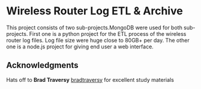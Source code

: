 # Wireless Router Log ETL & Archive

This project consists of two sub-projects.MongoDB were used for both sub-projects. First one is a python project for the ETL process of the wireless router log files. Log file size were huge close to 80GB+ per day. The other one is a node.js project for giving end user a web interface.

## Acknowledgments
Hats off to **Brad Traversy** [bradtraversy](https://github.com/bradtraversy) for excellent study materials 

